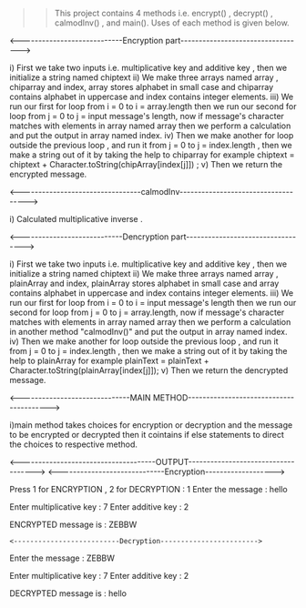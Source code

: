 >> This project contains 4 methods i.e. encrypt() , decrypt() , calmodInv() , and main(). Uses of each method is given below.



<----------------------------Encryption part---------------------------------->

i) First we take two inputs i.e. multiplicative key and additive key , then we initialize a string named chiptext
ii) We make three arrays named array , chiparray and index, array stores alphabet in small case and chiparray contains alphabet in uppercase and index contains integer elements.
iii) We run our first for loop from i = 0 to i = array.length then we run our second for loop from j = 0 to j = input message's length,
     now if message's character matches with elements in array named array then we perform a calculation and put the output in array named index.
iv) Then we make another for loop outside the previous loop , and run it from j = 0 to j = index.length , then we make a string out of it by taking the help to chiparray for example
     chiptext = chiptext + Character.toString(chipArray[index[j]]) ;
v) Then we return the encrypted message.


<---------------------------------calmodInv------------------------------------>

i) Calculated multiplicative inverse .


<----------------------------Dencryption part---------------------------------->

i) First we take two inputs i.e. multiplicative key and additive key , then we initialize a string named chiptext
ii) We make three arrays named array , plainArray and index, plainArray stores alphabet in small case and array contains alphabet in uppercase and index contains integer elements.
iii) We run our first for loop from i = 0 to i = input message's length then we run our second for loop from j = 0 to j = array.length,
     now if message's character matches with elements in array named array then we perform a calculation in another method "calmodInv()" and put the output in array named index.
iv) Then we make another for loop outside the previous loop , and run it from j = 0 to j = index.length , then we make a string out of it by taking the help to plainArray for example
     plainText = plainText + Character.toString(plainArray[index[j]]);
v) Then we return the dencrypted message.

<------------------------------MAIN METHOD---------------------------------------->

i)main method takes choices for encryption or decryption and the message to be encrypted or decrypted then it cointains if else statements to direct the choices to respective method.


<-------------------------------------OUTPUT------------------------------------>
     <-----------------------------Encryption------------------->


Press 1 for ENCRYPTION , 2 for DECRYPTION :  1
Enter the message  :  hello

Enter multiplicative key :  7
Enter additive key :  2

ENCRYPTED message is : ZEBBW

    <--------------------------Decryption------------------------>

Enter the message  :  ZEBBW

Enter multiplicative key :  7
Enter additive key :  2

DECRYPTED message is : hello
